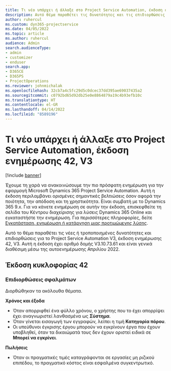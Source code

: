 ```yaml
---
title: Τι νέο υπάρχει ή άλλαξε στο Project Service Automation, έκδοση ενημέρωσης 42, V3
description: Αυτό θέμα παραθέτει τις δυνατότητες και τις επιδιορθώσεις που είναι διαθέσιμες στο Microsoft Dynamics 365 Project Service Automation έκδοση ενημέρωσης 42, V3.
author: ruhercul
ms.custom: dyn365-projectservice
ms.date: 04/05/2022
ms.topic: article
ms.author: ruhercul
audience: Admin
search.audienceType:
- admin
- customizer
- enduser
search.app:
- D365CE
- D365PS
- ProjectOperations
ms.reviewer: johnmichalak
ms.openlocfilehash: 32cb7a4c5fc29d5c0dcec37dd395ae69037435a2
ms.sourcegitcommit: c0792bd65d92db25e0e8864879a19c4b93efb10c
ms.translationtype: HT
ms.contentlocale: el-GR
ms.lasthandoff: 04/14/2022
ms.locfileid: "8589196"
---
```

# <a name="whats-new-or-changed-in-project-service-automation-update-release-42-v3"></a>Τι νέο υπάρχει ή άλλαξε στο Project Service Automation, έκδοση ενημέρωσης 42, V3

[!include [banner](../includes/psa-now-project-operations.md)]

Έχουμε τη χαρά να ανακοινώσουμε την πιο πρόσφατη ενημέρωση για την εφαρμογή Microsoft Dynamics 365 Project Service Automation. Αυτή η έκδοση περιλαμβάνει ορισμένες σημαντικές βελτιώσεις όσον αφορά την ποιότητα, την απόδοση και τη χρηστικότητα. Είναι συμβατή με το Dynamics 365 9.x. Για να κάνετε ενημέρωση σε αυτήν την έκδοση, επισκεφθείτε τη σελίδα του Κέντρου διαχείρισης για λύσεις Dynamics 365 Online και εγκαταστήστε την ενημέρωση. Για περισσότερες πληροφορίες, δείτε [Εγκατάσταση, ενημέρωση ή κατάργηση μιας προτιμώμενης λύσης](/power-platform/admin/install-remove-preferred-solution).

Αυτό το θέμα παραθέτει τις νέες ή τροποποιημένες δυνατότητες και επιδιορθώσεις για το Project Service Automation V3, έκδοση ενημέρωσης 42, V3. Αυτή η έκδοση έχει αριθμό δομής V3.10.73.61 και είναι γενικά διαθέσιμη μέσω της αυτοενημέρωσης Απριλίου 2022.

## <a name="update-release-42"></a>Έκδοση κυκλοφορίας 42

### <a name="bug-fixes"></a>Επιδιορθώσεις σφαλμάτων

Διορθώθηκαν τα ακόλουθα θέματα.

**Χρόνος και έξοδα**

- Όταν απορριφθεί ένα φύλλο χρόνου, ο χρήστης που το έχει απορρίψει έχει αναγνωριστεί λανθασμένα ως **Σύστημα**.
- Όταν γίνεται εισαγωγή των εγγραφών, λείπει η τιμή **Κατηγορία πόρου**.
- Οι υπεύθυνοι έγκρισης έργου μπορούν να εγκρίνουν έργα που έχουν υποβληθεί, όταν τα δικαιώματά τους δεν έχουν οριστεί ειδικά σε **Μπορεί να εγκρίνει**.

**Πωλήσεις**

- Όταν οι πραγματικές τιμές καταγράφονται σε εργασίες μη ριζικού επιπέδου, το πραγματικό κόστος είναι εσφαλμένα συγκεντρωτικό.
